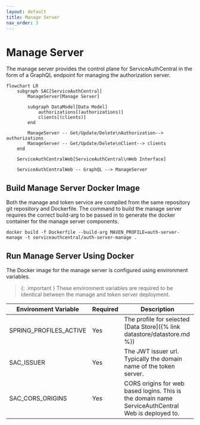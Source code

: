 ```yaml
---
layout: default
title: Manage Server
nav_order: 3
---
```


# Manage Server

The manage server provides the control plane for ServiceAuthCentral in the form of a GraphQL endpoint for managing the authorization server.

```mermaid
flowchart LR
    subgraph SAC[ServiceAuthCentral]
        ManageServer[Manage Server]

        subgraph DataModel[Data Model]
            authorizations[(authorizations)]
            clients[(clients)]
        end

        ManageServer -- Get/Update/Delete\nAuthorization--> authorizations
        ManageServer -- Get/Update/Delete\nClient--> clients
    end

    ServiceAuthCentralWeb[ServiceAuthCentral\nWeb Interface]

    ServiceAuthCentralWeb -- GraphQL --> ManageServer
```

## Build Manage Server Docker Image

Both the manage and token service are compiled from the same repository git repository and Dockerfile. The command to build the manage server requires the correct build-arg to be passed in to generate the docker container for the manage server components.

```
docker build -f Dockerfile --build-arg MAVEN_PROFILE=auth-server-manage -t serviceauthcentral/auth-server-manage .
```

## Run Manage Server Using Docker

The Docker image for the manage server is configured using environment variables.

> {: .important }
> These environment variables are required to be identical between the manage and token server deployment.

| Environment Variable   | Required | Description                                                                                       |
| ---------------------- | -------- | ------------------------------------------------------------------------------------------------- |
| SPRING_PROFILES_ACTIVE | Yes      | The profile for selected [Data Store]({% link datastore/datastore.md %})                          |
| SAC_ISSUER             | Yes      | The JWT issuer url. Typically the domain name of the token server.                                |
| SAC_CORS_ORIGINS       | Yes      | CORS origins for web based logins. This is the domain name ServiceAuthCentral Web is deployed to. |
